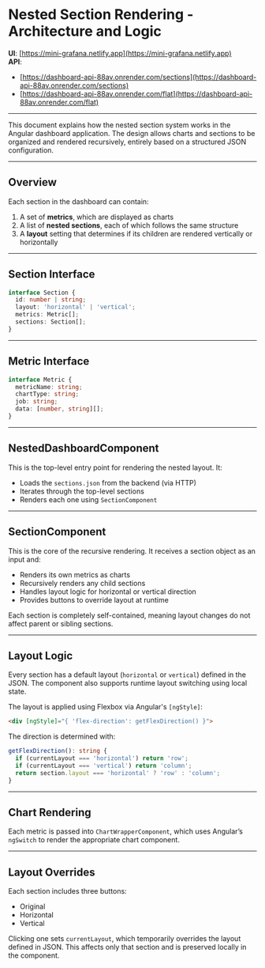 # Nested Section Rendering - Architecture and Logic

**UI**: [https://mini-grafana.netlify.app](https://mini-grafana.netlify.app)  
**API**:  
- [https://dashboard-api-88av.onrender.com/sections](https://dashboard-api-88av.onrender.com/sections)  
- [https://dashboard-api-88av.onrender.com/flat](https://dashboard-api-88av.onrender.com/flat)

---

This document explains how the nested section system works in the Angular dashboard application. The design allows charts and sections to be organized and rendered recursively, entirely based on a structured JSON configuration.

---

## Overview

Each section in the dashboard can contain:

1. A set of **metrics**, which are displayed as charts  
2. A list of **nested sections**, each of which follows the same structure  
3. A **layout** setting that determines if its children are rendered vertically or horizontally

---

## Section Interface

```ts
interface Section {
  id: number | string;
  layout: 'horizontal' | 'vertical';
  metrics: Metric[];
  sections: Section[];
}
```

---

## Metric Interface

```ts
interface Metric {
  metricName: string;
  chartType: string;
  job: string;
  data: [number, string][];
}
```

---

## NestedDashboardComponent

This is the top-level entry point for rendering the nested layout. It:

- Loads the `sections.json` from the backend (via HTTP)
- Iterates through the top-level sections
- Renders each one using `SectionComponent`

---

## SectionComponent

This is the core of the recursive rendering. It receives a section object as an input and:

- Renders its own metrics as charts
- Recursively renders any child sections
- Handles layout logic for horizontal or vertical direction
- Provides buttons to override layout at runtime

Each section is completely self-contained, meaning layout changes do not affect parent or sibling sections.

---

## Layout Logic

Every section has a default layout (`horizontal` or `vertical`) defined in the JSON. The component also supports runtime layout switching using local state.

The layout is applied using Flexbox via Angular's `[ngStyle]`:

```html
<div [ngStyle]="{ 'flex-direction': getFlexDirection() }">
```

The direction is determined with:

```ts
getFlexDirection(): string {
  if (currentLayout === 'horizontal') return 'row';
  if (currentLayout === 'vertical') return 'column';
  return section.layout === 'horizontal' ? 'row' : 'column';
}
```

---

## Chart Rendering

Each metric is passed into `ChartWrapperComponent`, which uses Angular’s `ngSwitch` to render the appropriate chart component.

---

## Layout Overrides

Each section includes three buttons:

- Original
- Horizontal
- Vertical

Clicking one sets `currentLayout`, which temporarily overrides the layout defined in JSON. This affects only that section and is preserved locally in the component.

